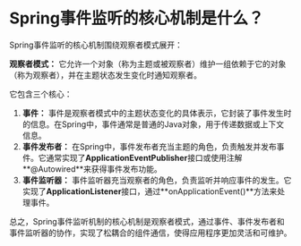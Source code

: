 # Spring事件监听的核心机制是什么？

Spring事件监听的核心机制围绕观察者模式展开：

**观察者模式：** 它允许一个对象（称为主题或被观察者）维护一组依赖于它的对象（称为观察者），并在主题状态发生变化时通知观察者。

它包含三个核心：

1. **事件：** 事件是观察者模式中的主题状态变化的具体表示，它封装了事件发生时的信息。在Spring中，事件通常是普通的Java对象，用于传递数据或上下文信息。
2. **事件发布者：** 在Spring中，事件发布者充当主题的角色，负责触发并发布事件。它通常实现了**ApplicationEventPublisher**接口或使用注解**@Autowired**来获得事件发布功能。
3. **事件监听器：** 事件监听器充当观察者的角色，负责监听并响应事件的发生。它实现了**ApplicationListener**接口，通过**onApplicationEvent()**方法来处理事件。

总之，Spring事件监听机制的核心机制是观察者模式，通过事件、事件发布者和事件监听器的协作，实现了松耦合的组件通信，使得应用程序更加灵活和可维护。
